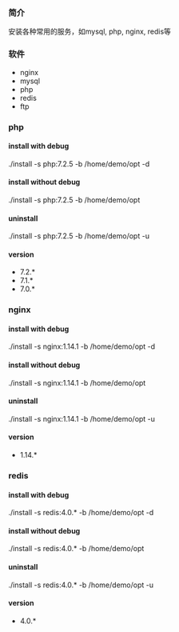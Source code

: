 ### 简介
安装各种常用的服务，如mysql, php, nginx, redis等

### 软件
* nginx 
* mysql
* php
* redis
* ftp 

### php

#### install with debug 
./install -s php:7.2.5 -b /home/demo/opt -d
#### install without debug 
./install -s php:7.2.5 -b /home/demo/opt 
#### uninstall
./install -s php:7.2.5 -b /home/demo/opt -u
#### version
* 7.2.*
* 7.1.*
* 7.0.*

### nginx

#### install with debug 
./install -s nginx:1.14.1 -b /home/demo/opt -d
#### install without debug 
./install -s nginx:1.14.1 -b /home/demo/opt 
#### uninstall
./install -s nginx:1.14.1 -b /home/demo/opt -u
#### version
* 1.14.*

### redis

#### install with debug 
./install -s redis:4.0.* -b /home/demo/opt -d
#### install without debug 
./install -s redis:4.0.* -b /home/demo/opt 
#### uninstall
./install -s redis:4.0.* -b /home/demo/opt -u
#### version
* 4.0.*
